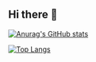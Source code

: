 ## Hi there 👋
[![Anurag's GitHub stats](https://github-readme-stats.vercel.app/api?username=ISnoweve)](https://github.com/anuraghazra/github-readme-stats)

[![Top Langs](https://github-readme-stats.vercel.app/api/top-langs/?username=ISnoweve)](https://github.com/anuraghazra/github-readme-stats)
<!--
**ISnoweve/ISnoweve** is a ✨ _special_ ✨ repository because its `README.md` (this file) appears on your GitHub profile.

Here are some ideas to get you started:

- 🔭 I’m currently working on ...
- 🌱 I’m currently learning ...
- 👯 I’m looking to collaborate on ...
- 🤔 I’m looking for help with ...
- 💬 Ask me about ...
- 📫 How to reach me: ...
- 😄 Pronouns: ...
- ⚡ Fun fact: ...
-->

